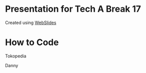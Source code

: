 # Presentation for Tech A Break 17

Created using [WebSlides](https://github.com/jlantunez/webslides/)

# How to Code
Tokopedia

Danny
